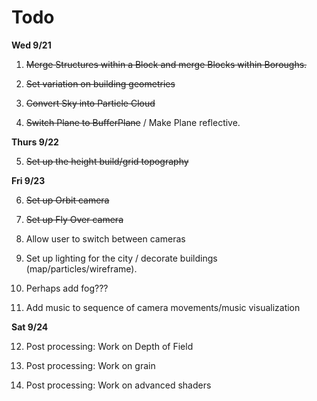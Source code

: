 # Todo

**Wed 9/21**

1. ~~Merge Structures within a Block and merge Blocks within Boroughs.~~

2. ~~Set variation on building geometries~~

3. ~~Convert Sky into Particle Cloud~~

4. ~~Switch Plane to BufferPlane~~ / Make Plane reflective.

**Thurs 9/22**

5. ~~Set up the height build/grid topography~~


**Fri 9/23**

6. ~~Set up Orbit camera~~

7. ~~Set up Fly Over camera~~

8. Allow user to switch between cameras

9. Set up lighting for the city / decorate buildings (map/particles/wireframe).

10. Perhaps add fog???

11. Add music to sequence of camera movements/music visualization

**Sat 9/24**

12. Post processing: Work on Depth of Field

13. Post processing: Work on grain

14. Post processing: Work on advanced shaders

